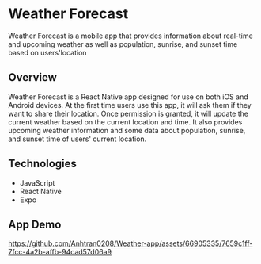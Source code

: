 # Weather Forecast
Weather Forecast is a mobile app that provides information about real-time and upcoming weather as well as population, sunrise, and sunset time based on users'location 

## Overview
Weather Forecast is a React Native app designed for use on both iOS and Android devices. At the first time users use this app, it will ask them if they want to share their location. Once permission is granted, it will update the current weather based on the current location and time. It also provides upcoming weather information and some data about population, sunrise, and sunset time of users' current location. 
## Technologies
- JavaScript
- React Native
- Expo
## App Demo
https://github.com/Anhtran0208/Weather-app/assets/66905335/7659c1ff-7fcc-4a2b-affb-94cad57d06a9

